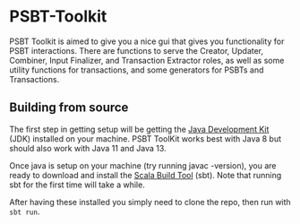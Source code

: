 # PSBT-Toolkit

PSBT Toolkit is aimed to give you a nice gui that gives you functionality for PSBT interactions.
There are functions to serve the Creator, Updater, Combiner, Input Finalizer, and Transaction Extractor roles, as well as some utility functions for transactions,
and some generators for PSBTs and Transactions.

## Building from source

The first step in getting setup will be getting the [Java Development Kit](https://www.oracle.com/java/technologies/javase-downloads.html) (JDK) installed on your machine.
PSBT ToolKit works best with Java 8 but should also work with Java 11 and Java 13.

Once java is setup on your machine (try running javac -version), you are ready to download and install the [Scala Build Tool](https://www.scala-sbt.org/download.html) (sbt). 
Note that running sbt for the first time will take a while.

After having these installed you simply need to clone the repo, then run with `sbt run`.
